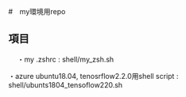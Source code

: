 #　my環境用repo

## 項目
　
・my .zshrc : shell/my_zsh.sh 

・azure ubuntu18.04, tenosrflow2.2.0用shell script : shell/ubunts1804_tensoflow220.sh